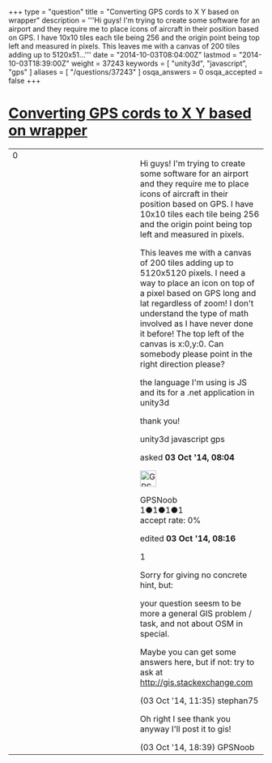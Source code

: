 +++
type = "question"
title = "Converting GPS cords to X Y based on wrapper"
description = '''Hi guys! I&#x27;m trying to create some software for an airport and they require me to place icons of aircraft in their position based on GPS. I have 10x10 tiles each tile being 256 and the origin point being top left and measured in pixels.  This leaves me with a canvas of 200 tiles adding up to 5120x51...'''
date = "2014-10-03T08:04:00Z"
lastmod = "2014-10-03T18:39:00Z"
weight = 37243
keywords = [ "unity3d", "javascript", "gps" ]
aliases = [ "/questions/37243" ]
osqa_answers = 0
osqa_accepted = false
+++

<div class="headNormal">

# [Converting GPS cords to X Y based on wrapper](/questions/37243/converting-gps-cords-to-x-y-based-on-wrapper)

</div>

<div id="main-body">

<div id="askform">

<table id="question-table" style="width:100%;">
<colgroup>
<col style="width: 50%" />
<col style="width: 50%" />
</colgroup>
<tbody>
<tr>
<td style="width: 30px; vertical-align: top"><div class="vote-buttons">
<span id="post-37243-upvote" class="ajax-command post-vote up" rel="nofollow" title="I like this post (click again to cancel)"> </span>
<div id="post-37243-score" class="post-score" title="current number of votes">
0
</div>
<span id="post-37243-downvote" class="ajax-command post-vote down" rel="nofollow" title="I dont like this post (click again to cancel)"> </span> <span id="favorite-mark" class="ajax-command favorite-mark" rel="nofollow" title="mark/unmark this question as favorite (click again to cancel)"> </span>
<div id="favorite-count" class="favorite-count">
&#10;</div>
</div></td>
<td><div id="item-right">
<div class="question-body">
<p>Hi guys! I'm trying to create some software for an airport and they require me to place icons of aircraft in their position based on GPS. I have 10x10 tiles each tile being 256 and the origin point being top left and measured in pixels.</p>
<p>This leaves me with a canvas of 200 tiles adding up to 5120x5120 pixels. I need a way to place an icon on top of a pixel based on GPS long and lat regardless of zoom! I don't understand the type of math involved as I have never done it before! The top left of the canvas is x:0,y:0. Can somebody please point in the right direction please?</p>
<p>the language I'm using is JS and its for a .net application in unity3d</p>
<p>thank you!</p>
</div>
<div id="question-tags" class="tags-container tags">
<span class="post-tag tag-link-unity3d" rel="tag" title="see questions tagged &#39;unity3d&#39;">unity3d</span> <span class="post-tag tag-link-javascript" rel="tag" title="see questions tagged &#39;javascript&#39;">javascript</span> <span class="post-tag tag-link-gps" rel="tag" title="see questions tagged &#39;gps&#39;">gps</span>
</div>
<div id="question-controls" class="post-controls">
&#10;</div>
<div class="post-update-info-container">
<div class="post-update-info post-update-info-user">
<p>asked <strong>03 Oct '14, 08:04</strong></p>
<img src="https://secure.gravatar.com/avatar/b8d988001890da85cb35d9d36280d63c?s=32&amp;d=identicon&amp;r=g" class="gravatar" width="32" height="32" alt="GPSNoob&#39;s gravatar image" />
<p><span>GPSNoob</span><br />
<span class="score" title="1 reputation points">1</span><span title="1 badges"><span class="badge1">●</span><span class="badgecount">1</span></span><span title="1 badges"><span class="silver">●</span><span class="badgecount">1</span></span><span title="1 badges"><span class="bronze">●</span><span class="badgecount">1</span></span><br />
<span class="accept_rate" title="Rate of the user&#39;s accepted answers">accept rate:</span> <span title="GPSNoob has no accepted answers">0%</span></p>
</div>
<div class="post-update-info post-update-info-edited">
<p><span> edited <strong>03 Oct '14, 08:16</strong> </span></p>
</div>
</div>
<div id="comments-container-37243" class="comments-container">
<span id="37260"></span>
<div id="comment-37260" class="comment">
<div id="post-37260-score" class="comment-score">
1
</div>
<div class="comment-text">
<p>Sorry for giving no concrete hint, but:</p>
<p>your question seesm to be more a general GIS problem / task, and not about OSM in special.</p>
<p>Maybe you can get some answers here, but if not: try to ask at <a href="http://gis.stackexchange.com">http://gis.stackexchange.com</a></p>
</div>
<div id="comment-37260-info" class="comment-info">
<span class="comment-age">(03 Oct '14, 11:35)</span> <span class="comment-user userinfo">stephan75</span>
</div>
</div>
<span id="37273"></span>
<div id="comment-37273" class="comment">
<div id="post-37273-score" class="comment-score">
&#10;</div>
<div class="comment-text">
<p>Oh right I see thank you anyway I'll post it to gis!</p>
</div>
<div id="comment-37273-info" class="comment-info">
<span class="comment-age">(03 Oct '14, 18:39)</span> <span class="comment-user userinfo">GPSNoob</span>
</div>
</div>
</div>
<div id="comment-tools-37243" class="comment-tools">
&#10;</div>
<div class="clear">
&#10;</div>
<div id="comment-37243-form-container" class="comment-form-container">
&#10;</div>
<div class="clear">
&#10;</div>
</div></td>
</tr>
</tbody>
</table>

</div>

</div>

